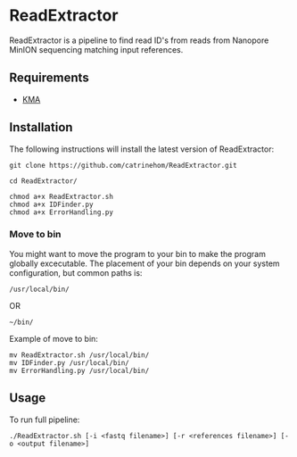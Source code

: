 # ReadExtractor

ReadExtractor is a pipeline to find read ID's from reads from Nanopore MinION sequencing matching input references. 

## Requirements

- [KMA](https://bitbucket.org/genomicepidemiology/kma/src/master/) 

## Installation

The following instructions will install the latest version of ReadExtractor:

```
git clone https://github.com/catrinehom/ReadExtractor.git

cd ReadExtractor/

chmod a+x ReadExtractor.sh
chmod a+x IDFinder.py
chmod a+x ErrorHandling.py
```

### Move to bin 
You might want to move the program to your bin to make the program globally excecutable. 
The placement of your bin depends on your system configuration, but common paths is:

```
/usr/local/bin/
```
OR
```
~/bin/
```

Example of move to bin:

```
mv ReadExtractor.sh /usr/local/bin/
mv IDFinder.py /usr/local/bin/
mv ErrorHandling.py /usr/local/bin/
```

## Usage

To run full pipeline:

```
./ReadExtractor.sh [-i <fastq filename>] [-r <references filename>] [-o <output filename>]
```

